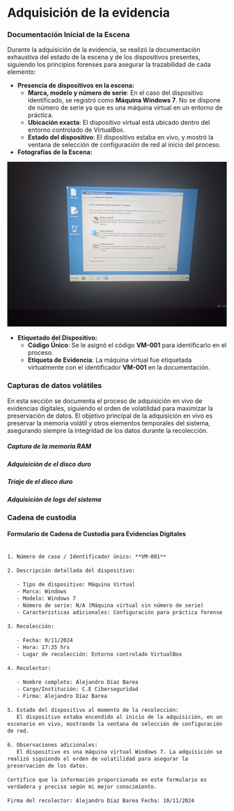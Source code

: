 # Adquisición de la evidencia

### **Documentación Inicial de la Escena**

Durante la adquisición de la evidencia, se realizó la documentación exhaustiva del estado de la escena y de los dispositivos presentes, siguiendo los principios forenses para asegurar la trazabilidad de cada elemento:

* **Presencia de dispositivos en la escena:**  
  * **Marca, modelo y número de serie**: En el caso del dispositivo identificado, se registró como **Máquina Windows 7**. No se dispone de número de serie ya que es una máquina virtual en un entorno de práctica.  
  * **Ubicación exacta**: El dispositivo virtual está ubicado dentro del entorno controlado de VirtualBox.  
  * **Estado del dispositivo**: El dispositivo estaba en vivo, y mostró la ventana de selección de configuración de red al inicio del proceso.  
* **Fotografías de la Escena:**

![](img1.jpeg)

* **Etiquetado del Dispositivo:**  
  * **Código Único**: Se le asignó el código **VM-001** para identificarlo en el proceso.  
  * **Etiqueta de Evidencia**: La máquina virtual fue etiquetada virtualmente con el identificador **VM-001** en la documentación.

### **Capturas de datos volátiles**

En esta sección se documenta el proceso de adquisición en vivo de evidencias digitales, siguiendo el orden de volatilidad para maximizar la preservación de datos. El objetivo principal de la adquisición en vivo es preservar la memoria volátil y otros elementos temporales del sistema, asegurando siempre la integridad de los datos durante la recolección.

##### **Captura de la memoria RAM**

	

##### 	**Adquisición de el disco duro**



##### **Triaje de el disco duro**



##### **Adquisición de logs del sistema** 

### **Cadena de custodia**

#### Formulario de Cadena de Custodia para Evidencias Digitales

~~~

1. Número de caso / Identificador único: **VM-001**

2. Descripción detallada del dispositivo:

   - Tipo de dispositivo: Máquina Virtual
   - Marca: Windows
   - Modelo: Windows 7
   - Número de serie: N/A (Máquina virtual sin número de serie)
   - Características adicionales: Configuración para práctica forense

3. Recolección:

   - Fecha: 0/11/2024
   - Hora: 17:35 hrs
   - Lugar de recolección: Entorno controlado VirtualBox

4. Recolector:

   - Nombre completo: Alejandro Díaz Barea
   - Cargo/Institución: C.E Ciberseguridad
   - Firma: Alejandro Díaz Barea

5. Estado del dispositivo al momento de la recolección:
   El dispositivo estaba encendido al inicio de la adquisición, en un escenario en vivo, mostrando la ventana de selección de configuración de red.

6. Observaciones adicionales:
   El dispositivo es una máquina virtual Windows 7. La adquisición se realizó siguiendo el orden de volatilidad para asegurar la preservación de los datos.

Certifico que la información proporcionada en este formulario es verdadera y precisa según mi mejor conocimiento.

Firma del recolector: Alejandro Díaz Barea Fecha: 10/11/2024
~~~




